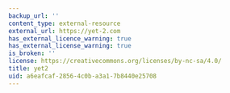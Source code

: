 ```yaml
---
backup_url: ''
content_type: external-resource
external_url: https://yet-2.com
has_external_licence_warning: true
has_external_license_warning: true
is_broken: ''
license: https://creativecommons.org/licenses/by-nc-sa/4.0/
title: yet2
uid: a6eafcaf-2856-4c0b-a3a1-7b8440e25708
---
```

